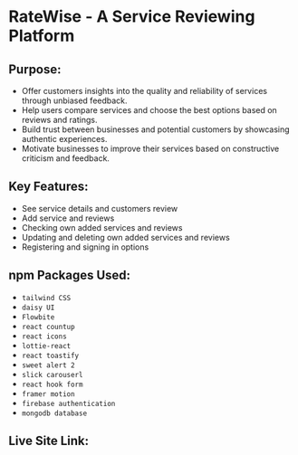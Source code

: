 # RateWise - A Service Reviewing Platform
## Purpose:
- Offer customers insights into the quality and reliability of services through unbiased feedback.
- Help users compare services and choose the best options based on reviews and ratings.
- Build trust between businesses and potential customers by showcasing authentic experiences.
- Motivate businesses to improve their services based on constructive criticism and feedback.
## Key Features:
- See service details and customers review
- Add service and reviews
- Checking own added services and reviews
- Updating and deleting own added services and reviews
- Registering and signing in options
## npm Packages Used: 
- `tailwind CSS`
- `daisy UI`
- `Flowbite`
- `react countup`
- `react icons`
- `lottie-react`
- `react toastify`
- `sweet alert 2`
- `slick carouserl`
- `react hook form`
- `framer motion`
- `firebase authentication`
- `mongodb database`
## Live Site Link:

